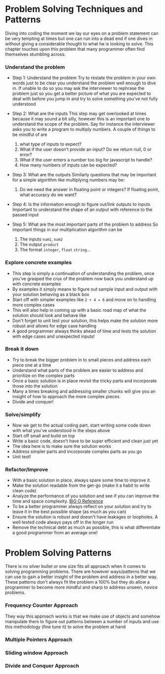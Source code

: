 # Problem Solving Techniques and Patterns

Diving into coding the moment we lay our eyes on a problem statement can be very tempting at times but one can run into a dead end if one dives in without giving a considerable thought to what he is looking to solve. This chapter touches upon this problem that many programmer often find themselves stumbling across.

### Understand the problem

- Step 1: Understand the problem
  Try to restate the problem in your own words just to be clear you understand the problem well enough to dive in. If unable to do so you may ask the interviewer to rephrase the problem just so you get a better picture of what you are expected to deal with before you jump in and try to solve something you've not fully understood

- Step 2: What are the inputs
  This step may get overlooked at times because it may sound a bit silly, however this is an important one to understand the scope of the problem. Say for instance the interviewer asks you to write a program to multiply numbers. A couple of things to be mindful of are

  1. what type of inputs to expect?
  2. What if the user doesn't provide an input? Do we return null, 0 or error?
  3. What if the user enters a number too big for javascript to handle?
  4. How many numbers of inputs can be expected?

- Step 3: What are the outputs
  Similarly questions that may be important for a simple algorithm like multiplying numbers may be:

  1. Do we need the answer in floating point or integers? If floating point, what accuracy do we want?

- Step 4: Is the information enough to figure out/link outputs to inputs
  Important to understand the shape of an output with reference to the passed input

- Step 5: What are the most important parts of the problem to address
  So important things in our multiplication algorithm can be

  1. The inputs `num1`, `num2`
  2. The output `product`
  3. The format `integer`, `float` `string`...

### Explore concrete examples

- This step is simply a continuation of understanding the problem, once you've grasped the crux of the problem now back you understand up with concrete examples
- By examples it simply means to figure out sample input and output with your solution behaving as a black box
- Start off with simpler examples like `2 + 4 = 6` and move on to handling more complex cases
- This will also help in coming up with a basic road map of what the solution should look and behave like
- Don't forget to unit test your solution, this helps make the solution more robust and allows for edge case handling
- A good programmer always thinks ahead of time and tests the solution with edge cases and unexpected inputs!

### Break it down

- Try to break the bigger problem in to small pieces and address each piece one at a time
- Understand what parts of the problem are easier to address and prioritize on the complex parts
- Once a basic solution is in place revisit the tricky parts and incorporate those into the solution
- Many a times breaking and addressing smaller chunks will give you an insight of how to approach the more complex pieces
- Divide and conquer!

### Solve/simplify

- Now we get to the actual coding part, start writing some code down with what you've understood in the steps above
- Start off small and build on top
- Write a basic code, doesn't have to be super efficient and clean just yet
- The idea here is to make sure the solution works
- Address simpler parts and incorporate complex parts as you go
- Unit test!

### Refactor/Improve

- With a basic solution in place, always spare some time to improve it.
- Make the solution readable from the get-go (make it a habit to write clean code)
- Analyze the performance of you solution and see if you can improve the time and space complexity. [BIG O Reference](https://github.com/ahmadykhan555/data-structures-and-algorithms/blob/master/BigO.md)
- To be a better programmer always reflect on your solution and try to leave it in the best possible shape (as much as you can)
- Ensure the solution is robust and doesn't have leakages or loopholes. A well tested code always pays off in the longer run
- Remove the technical debt as much as possible, this is what differentiate a good programmer from an average one!

# Problem Solving Patterns

There is no silver bullet or one size fits all approach when it comes to solving programming problems. There are however ways/patterns that we can use to gain a better insight of the problem and address in a better way. These patterns don't always fit the problem a 100% but they do allow a programmer to become more mindful and sharp to address unseen, novice problems.

### Frequency Counter Approach

They way this approach works is that we make use of objects and somehow manipulate them to figure out patterns between a number of inputs and use this methodology (fine tune it) to solve the problem at hand

### Multiple Pointers Approach

### Sliding window Approach

### Divide and Conquer Approach
